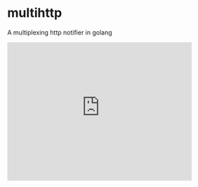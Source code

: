 multihttp
=========

A multiplexing http notifier in golang

<iframe width="420" height="315" src="http://www.youtube.com/embed/3TFVnK9SXTA" frameborder="0" allowfullscreen></iframe>